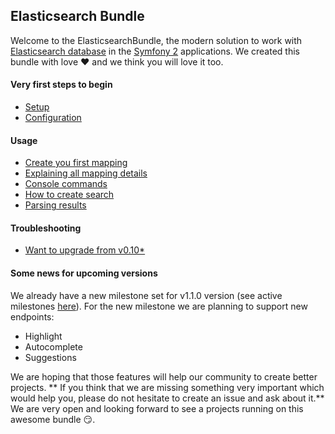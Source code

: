 ## Elasticsearch Bundle

Welcome to the ElasticsearchBundle, the modern solution to work with [Elasticsearch database](https://www.elastic.co/products/elasticsearch) in the [Symfony 2](https://github.com/symfony/symfony-standard) applications. We created this bundle with love :heart: and we think you will love it too.

#### Very first steps to begin
* [Setup](setup.md)
* [Configuration](configuration.md)

#### Usage
* [Create you first mapping](mapping_simplified.md)
* [Explaining all mapping details](mapping_advanced.md)
* [Console commands](commands.md)
* [How to create search](search.md)
* [Parsing results](results_parsing.md)

#### Troubleshooting
* [Want to upgrade from v0.10*](upgrade.md)

#### Some news for upcoming versions

We already have a new milestone set for v1.1.0 version (see active milestones [here](https://github.com/ongr-io/ElasticsearchBundle/milestones)). For the new milestone we are planning to support new endpoints:
* Highlight
* Autocomplete
* Suggestions

We are hoping that those features will help our community to create better projects. ** If you think that we are missing something very important which would help you, please do not hesitate to create an issue and ask about it.** We are very open and looking forward to see a projects running on this awesome bundle :smirk:.

